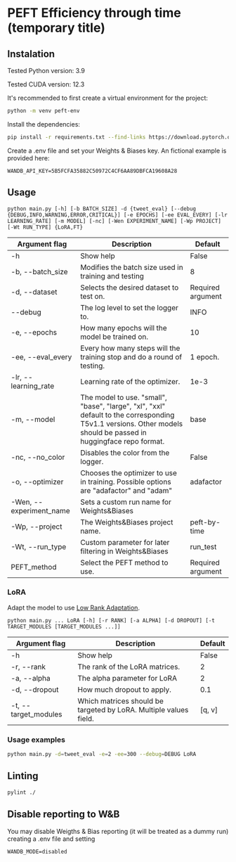 # PEFT Efficiency through time (temporary title)

## Instalation

Tested Python version: 3.9

Tested CUDA version: 12.3

It's recommended to first create a virtual environment for the project:
```bash
python -m venv peft-env
```

Install the dependencies:
```bash
pip install -r requirements.txt --find-links https://download.pytorch.org/whl/torch_stable.html
```

Create a .env file and set your Weights & Biases key. An fictional example is provided here:
```
WANDB_API_KEY=5B5FCFA35882C50972C4CF6AA89DBFCA19608A28
```

## Usage

```
python main.py [-h] [-b BATCH_SIZE] -d {tweet_eval} [--debug {DEBUG,INFO,WARNING,ERROR,CRITICAL}] [-e EPOCHS] [-ee EVAL_EVERY] [-lr LEARNING_RATE] [-m MODEL] [-nc] [-Wen EXPERIMENT_NAME] [-Wp PROJECT] [-Wt RUN_TYPE] {LoRA,FT}
```

| Argument flag           | Description                                                                                                                                                     | Default           |
|-------------------------|-----------------------------------------------------------------------------------------------------------------------------------------------------------------|-------------------|
| -h                      | Show help                                                                                                                                                       | False             |
| -b, --batch_size        | Modifies the batch size used in training and testing                                                                                                            | 8                 |
| -d, --dataset           | Selects the desired dataset to test on.                                                                                                                         | Required argument |
| --debug                 | The log level to set the logger to.                                                                                                                             | INFO              |
| -e, --epochs            | How many epochs will the model be trained on.                                                                                                                   | 10                |
| -ee, --eval_every       | Every how many steps will the training stop and do a round of testing.                                                                                          | 1 epoch.          |
| -lr, --learning_rate    | Learning rate of the optimizer.                                                                                                                                 | 1e-3              |
| -m, --model             | The model to use. "small", "base", "large", "xl", "xxl" default to the corresponding T5v1.1 versions. Other models should be passed in huggingface repo format. | base              |
| -nc, --no_color         | Disables the color from the logger.                                                                                                                             | False             |
| -o, --optimizer         | Chooses the optimizer to use in training. Possible options are "adafactor" and "adam"                                                                           | adafactor         | 
| -Wen, --experiment_name | Sets a custom run name for Weights&Biases                                                                                                                       |                   |
| -Wp, --project          | The Weights&Biases project name.                                                                                                                                | peft-by-time      |
| -Wt, --run_type         | Custom parameter for later filtering in Weights&Biases                                                                                                          | run_test          |
| PEFT_method             | Select the PEFT method to use.                                                                                                                                  | Required argument |

### LoRA

Adapt the model to use [Low Rank Adaptation](https://arxiv.org/abs/2106.09685).

```
python main.py ... LoRA [-h] [-r RANK] [-a ALPHA] [-d DROPOUT] [-t TARGET_MODULES [TARGET_MODULES ...]]
```

| Argument flag        | Description                                                       | Default |
|----------------------|-------------------------------------------------------------------|---------|
| -h                   | Show help                                                         | False   |
| -r, --rank           | The rank of the LoRA matrices.                                    | 2       |
| -a, --alpha          | The alpha parameter for LoRA                                      | 2       |
| -d, --dropout        | How much dropout to apply.                                        | 0.1     |
| -t, --target_modules | Which matrices should be targeted by LoRA. Multiple values field. | [q, v]  |

### Usage examples

```bash
python main.py -d=tweet_eval -e=2 -ee=300 --debug=DEBUG LoRA
```

## Linting
```bash
pylint ./
```

## Disable reporting to W&B

You may disable Weigths & Bias reporting (it will be treated as a dummy run) creating a .env file and setting

```
WANDB_MODE=disabled
```